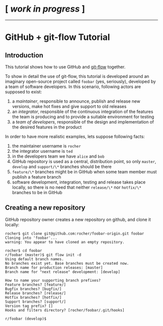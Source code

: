 <!--*- mardown-mode, auto-fill, flyspell -*-->

# [ *work in progress* ]

---

# GitHub + git-flow Tutorial

## Introduction
This tutorial shows how to use GitHub
and [git-flow](https://github.com/petervanderdoes/gitflow-avh) together.

To show in detail the use of git-flow, this tutorial is developed around an
imaginary open-source project called `foobar` (yes, seriously), developed by a
team of software developers. In this scenario, following actors are supposed to
exist:

  1. a *maintainer*, responsible to announce, publish and release new versions,
     make hot fixes and give support to old releases
  2. an *integrator*, responsible of the continuous integration of the features
     the team is producing and to provide a suitable environment for testing
  3. a *team of developers*, responsible of the design and implementation of the
     desired features in the product

In order to have more realistic examples, lets suppose following facts:

  1. the maintainer username is `rocher`
  2. the integrator username is `ted`
  3. in the developers team we have `alice` and `bob`
  4. GitHub repository is used as a central, distribution point, so only
     `master`, `develop` and `support/\*` branches should be there
  5. `feature/\*` branches might be in GitHub when some team member must publish
     a feature branch
  6. software development, integration, testing and release takes place locally,
     so there is no need that neither `release/\*` nor `hotfix/\*` branches to be
     in GitHub



## Creating a new repository
GitHub repository owner creates a new repository on github, and clone it locally:

```{shell}
rocher$ git clone git@github.com:rocher/foobar-origin.git foobar
Cloning into 'foobar'...
warning: You appear to have cloned an empty repository.

rocher$ cd foobar
r/foobar (master)$ git flow init -d
Using default branch names.
No branches exist yet. Base branches must be created now.
Branch name for production releases: [master]
Branch name for "next release" development: [develop]

How to name your supporting branch prefixes?
Feature branches? [feature/]
Bugfix branches? [bugfix/]
Release branches? [release/]
Hotfix branches? [hotfix/]
Support branches? [support/]
Version tag prefix? []
Hooks and filters directory? [rocher/foobar/.git/hooks]

r/foobar (develop)$
```
